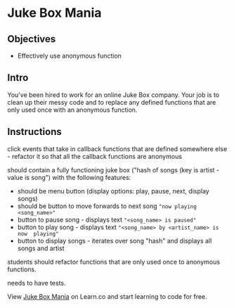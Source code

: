 # Juke Box Mania

## Objectives

+ Effectively use anonymous function

## Intro

You've been hired to work for an online Juke Box company. Your job is to clean up their messy code and to replace any defined functions that are only used once with an anonymous function.

## Instructions


click events that take in callback functions that are defined somewhere else - refactor it so that all the callback functions are anonymous


should contain a fully functioning juke box ("hash of songs (key is artist - value is song") with the following features:

  + should be menu button (display options: play, pause, next, display songs)
  + should be button to move forwards to next song `"now playing <song_name>"`
  + button to pause song - displays text `"<song_name> is paused"`
  + button to play song - displays text `"<song_name> by <artist_name> is now  playing"`
  + button to display songs - iterates over song "hash" and displays all songs and artist


students should refactor functions that are only used once to anonymous functions.

needs to have tests.
<p data-visibility='hidden'>View <a href='https://learn.co/lessons/js-anonymous-functions-lab' title='Juke Box Mania'>Juke Box Mania</a> on Learn.co and start learning to code for free.</p>
